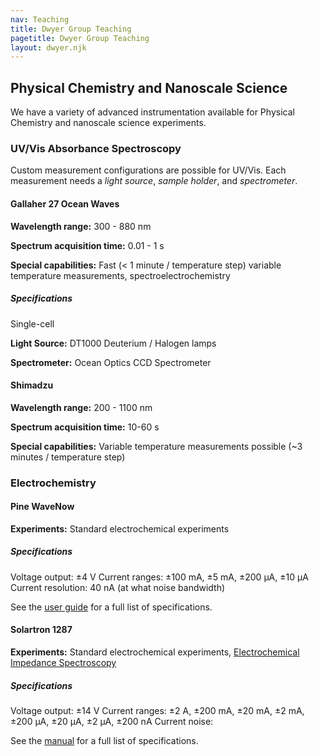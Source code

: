 ```yaml
---
nav: Teaching
title: Dwyer Group Teaching
pagetitle: Dwyer Group Teaching
layout: dwyer.njk
---
```



<h2>Physical Chemistry and Nanoscale Science</h2>

We have a variety of advanced instrumentation available for Physical Chemistry and nanoscale science experiments. 


### UV/Vis Absorbance Spectroscopy

Custom measurement configurations are possible for UV/Vis. Each measurement needs a *light source*, *sample holder*, and *spectrometer*.

#### Gallaher 27 Ocean Waves

**Wavelength range:** 300 - 880 nm

**Spectrum acquisition time:** 0.01 - 1 s

**Special capabilities:** Fast (< 1 minute / temperature step) variable temperature measurements, spectroelectrochemistry


##### Specifications

Single-cell

**Light Source:** DT1000 Deuterium / Halogen lamps

**Spectrometer:** Ocean Optics CCD Spectrometer



#### Shimadzu 

**Wavelength range:** 200 - 1100 nm

**Spectrum acquisition time:** 10-60 s

**Special capabilities:** Variable temperature measurements possible (~3 minutes / temperature step)





### Electrochemistry

<h4>Pine WaveNow</h4>

**Experiments:** Standard electrochemical experiments

<h5>Specifications</h5>

Voltage output: ±4 V
Current ranges: ±100 mA, ±5 mA, ±200 µA, ±10 µA
Current resolution: 40 nA (at what noise bandwidth) 

See the [user guide](https://pineresearch.com/shop/wp-content/uploads/sites/2/2016/08/DRU10007-WaveNow-Potentiostat-Series-User-Guide-REV004.pdf) for a full list of specifications.

<h4>Solartron 1287</h4>

**Experiments:** Standard electrochemical experiments, [Electrochemical Impedance Spectroscopy](#)

<h5>Specifications</h5>

Voltage output: ±14 V
Current ranges: ±2 A, ±200 mA, ±20 mA,  ±2 mA, ±200 µA, ±20 µA, ±2 µA, ±200 nA
Current noise: 

See the [manual]() for a full list of specifications.
